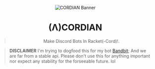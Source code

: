 <p align="center">
  <img src="_res/banner.png" alt="CORDIAN Banner">
</p>

<h1 align="center">(Λ)CORDIAN</h1>

<blockquote>
  <p align="center">Make Discord Bots In Racket(-Cord)!.</p>
</blockquote>

> **DISCLAIMER**
I'm trying to dogfood this for my bot [Bandbit](https://github.com/megalisp/bandbit); And we are far from a stable api. Please don't use this for anything important nor expect any stability for the forseeable future. lol
